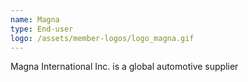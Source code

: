 ```yaml
---
name: Magna
type: End-user
logo: /assets/member-logos/logo_magna.gif
---
```

Magna International Inc. is a global automotive supplier